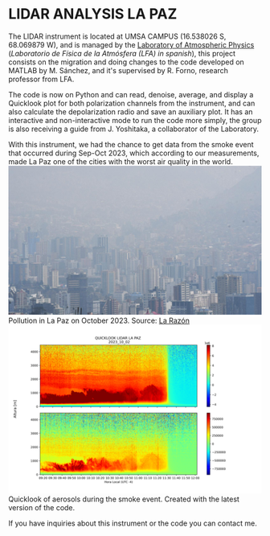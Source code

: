 # LIDAR ANALYSIS LA PAZ
The LIDAR instrument is located at UMSA CAMPUS (16.538026 S, 68.069879 W), and is managed by the <a href="http://www.atmosfera.umsa.bo/wp/">Laboratory of Atmospheric Physics</a> (<i>Laboratorio de Física de la Atmósfera (LFA) in spanish</i>), this project consists on the migration and doing changes to the code developed on MATLAB by M. Sánchez, and it's supervised by R. Forno, research professor from LFA.

The code is now on Python and can read, denoise, average, and display a Quicklook plot for both polarization channels from the instrument, and can also calculate the depolarization radio and save an auxiliary plot. It has an interactive and non-interactive mode to run the code more simply, the group is also receiving a guide from J. Yoshitaka, a collaborator of the Laboratory.

With this instrument, we had the chance to get data from the smoke event that occurred during Sep-Oct 2023, which according to our measurements, made La Paz one of the cities with the worst air quality in the world.
<img src="../images/aire_la_paz.jpeg?raw=true"/>
Pollution in La Paz on October 2023. Source: <a href="https://www.la-razon.com/sociedad/2023/10/27/el-indice-de-calidad-del-aire-en-la-paz-supera-100-desde-el-1-de-agosto-este-viernes-el-registro-es-danino/">La Razón</a>
<img src="../images/lidar.png?raw=true"/>
Quicklook of aerosols during the smoke event. Created with the latest version of the code.


If you have inquiries about this instrument or the code you can contact me.
